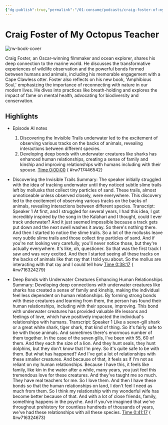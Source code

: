 ```yaml
---
{"dg-publish":true,"permalink":"/01-consume/podcasts/craig-foster-of-my-octopus-teacher/","title":"Craig Foster of My Octopus Teacher"}
---
```


# Craig Foster of My Octopus Teacher

![rw-book-cover](https://wsrv.nl/?url=https%3A%2F%2Fcontent.production.cdn.art19.com%2Fimages%2F69%2F10%2F10%2Ffb%2F691010fb-625e-4abe-993c-a57228b28dbe%2F91cb53ae0d5dbb379b9dffecf0a772593891d0d09bbe6d90ee746edbdb79e3ec75584f2ceb8260e9f675a90c05419b9b99842a76905b686f0f51c1a9d3e227ab.jpeg&w=300&h=300)

Craig Foster, an Oscar-winning filmmaker and ocean explorer, shares his deep connection to the marine world. He discusses the transformative experiences of wildlife observation and the powerful bonds formed between humans and animals, including his memorable engagement with a Cape Clawless otter. Foster also reflects on his new book, 'Amphibious Soul,' emphasizing the importance of reconnecting with nature in our modern lives. He dives into practices like breath-holding and explores the impact of fame on mental health, advocating for biodiversity and conservation.

## Highlights
- Episode AI notes
  1. Discovering the Invisible Trails underwater led to the excitement of observing various tracks on the backs of animals, revealing interactions between different species.
  2. Developing deep bonds with underwater creatures like sharks has enhanced human relationships, creating a sense of family and kinship and improving relationships with humans including with their spouse. [Time 0:00:00](https://readwise.io/open/717446542)
{ #rw717446542}


- Discovering the Invisible Trails
  Summary:
  The speaker initially struggled with the idea of tracking underwater until they noticed subtle slime trails left by mollusks that collect tiny particles of sand.
  These trails, almost unnoticeable unless observed closely, were everywhere. This discovery led to the excitement of observing various tracks on the backs of animals, revealing interactions between different species.
  Transcript:
  Speaker 1
  At first, and I struggled for several years, I had this idea, I got incredibly inspired by the song in the Kalahari and I thought, could I ever track underwater? And it just seemed impossible because a track gets put down and the next swell washes it away. So there's nothing there. And then I started to notice the slime trails. So a lot of the mollusks leave very subtle slime trails and those collect tiny particles of sand. And if you're not looking very carefully, you'll never notice those, but they're actually everywhere. It's like, oh, questioner. So that was the first track I saw and was very excited. And then I started seeing all these tracks on the backs of animals like that ray that I told you about. So the mollus are interacting with that ray and I could tell how [Time 0:38:17](https://readwise.io/open/716324279)
{ #rw716324279}


- Deep Bonds with Underwater Creatures Enhancing Human Relationships
  Summary:
  Developing deep connections with underwater creatures like sharks has created a sense of family and kinship, making the individual feel less dependent on human relationships.
  By forming strong bonds with these creatures and learning from them, the person has found their human relationships, including with their spouse, improving. This bond with underwater creatures has provided valuable life lessons and feelings of love, which have positively impacted the individual's relationships with humans.
  Transcript:
  Speaker 1
  Like a seven-gill shark or a great white shark, tiger shark, that kind of thing. So it's fairly safe to be with those animals. And sometimes there's enormous number of them together. In the case of the seven gills, I've been with 55, 60 of them. And they each the size of a lion. And they hunt seals, they hunt dolphins, but they don't know that I'm prey. So it's quite safe to be with them. But what has happened? And I've got a lot of relationships with these smaller creatures. And because of that, it feels as if I'm not as reliant on my human relationships. Because I have this, it feels like family, like kin in the water after a while, many years, you just feel this tremendous love for these creatures. And they've taught me so much. They have real teachers for me. So I love them. And then I have these bonds so that the human relationships on land, I don't feel I need as much from them. So I think my relationship with my wonderful wife has become better because of that. And with a lot of close friends, family, something happens in the psyche. And if you've imagined that we've throughout prehistory for countless hundreds of thousands of years, we've had these relationships with all these species. [Time 0:41:17](https://readwise.io/open/716324673)
{ #rw716324673}


